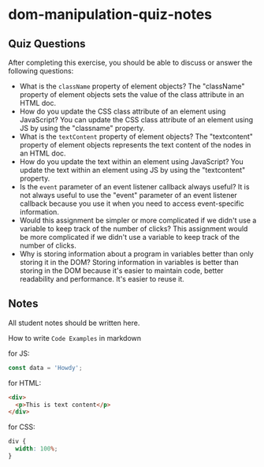 # dom-manipulation-quiz-notes

## Quiz Questions

After completing this exercise, you should be able to discuss or answer the following questions:

- What is the `className` property of element objects?
  The "className" property of element objects sets the value of the class attribute in an HTML doc.
- How do you update the CSS class attribute of an element using JavaScript?
  You can update the CSS class attribute of an element using JS by using the "classname" property.
- What is the `textContent` property of element objects?
  The "textcontent" property of element objects represents the text content of the nodes in an HTML doc.
- How do you update the text within an element using JavaScript?
  You update the text within an element using JS by using the "textcontent" property.
- Is the `event` parameter of an event listener callback always useful?
  It is not always useful to use the "event" parameter of an event listener callback because you use it when you need to access event-specific information.
- Would this assignment be simpler or more complicated if we didn't use a variable to keep track of the number of clicks?
  This assignment would be more complicated if we didn't use a variable to keep track of the number of clicks.
- Why is storing information about a program in variables better than only storing it in the DOM?
  Storing information in variables is better than storing in the DOM because it's easier to maintain code, better readability and performance. It's easier to reuse it.

## Notes

All student notes should be written here.

How to write `Code Examples` in markdown

for JS:

```javascript
const data = 'Howdy';
```

for HTML:

```html
<div>
  <p>This is text content</p>
</div>
```

for CSS:

```css
div {
  width: 100%;
}
```
